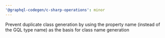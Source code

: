 ```yaml
---
'@graphql-codegen/c-sharp-operations': minor
---
```


Prevent duplicate class generation by using the property name (instead of the GQL type name) as the
basis for class name generation
